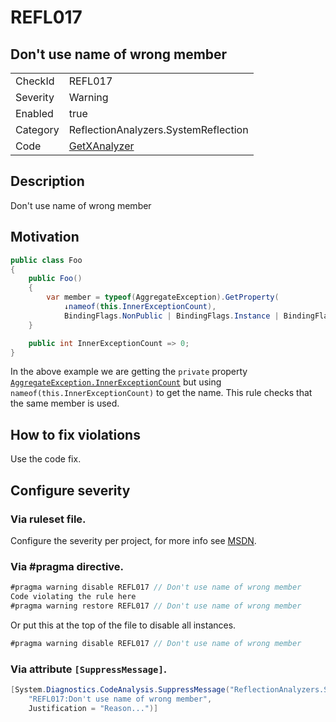 # REFL017
## Don't use name of wrong member

<!-- start generated table -->
<table>
  <tr>
    <td>CheckId</td>
    <td>REFL017</td>
  </tr>
  <tr>
    <td>Severity</td>
    <td>Warning</td>
  </tr>
  <tr>
    <td>Enabled</td>
    <td>true</td>
  </tr>
  <tr>
    <td>Category</td>
    <td>ReflectionAnalyzers.SystemReflection</td>
  </tr>
  <tr>
    <td>Code</td>
    <td><a href="https://github.com/DotNetAnalyzers/ReflectionAnalyzers/blob/master/ReflectionAnalyzers/NodeAnalzers/GetXAnalyzer.cs">GetXAnalyzer</a></td>
  </tr>
</table>
<!-- end generated table -->

## Description

Don't use name of wrong member

## Motivation

```cs
public class Foo
{
    public Foo()
    {
        var member = typeof(AggregateException).GetProperty(
            ↓nameof(this.InnerExceptionCount), 
            BindingFlags.NonPublic | BindingFlags.Instance | BindingFlags.DeclaredOnly);
    }

    public int InnerExceptionCount => 0;
}
```

In the above example we are getting the `private` property [`AggregateException.InnerExceptionCount`](https://referencesource.microsoft.com/#mscorlib/system/AggregateException.cs,466) but using `nameof(this.InnerExceptionCount)` to get the name. This rule checks that the same member is used. 

## How to fix violations

Use the code fix.

<!-- start generated config severity -->
## Configure severity

### Via ruleset file.

Configure the severity per project, for more info see [MSDN](https://msdn.microsoft.com/en-us/library/dd264949.aspx).

### Via #pragma directive.
```C#
#pragma warning disable REFL017 // Don't use name of wrong member
Code violating the rule here
#pragma warning restore REFL017 // Don't use name of wrong member
```

Or put this at the top of the file to disable all instances.
```C#
#pragma warning disable REFL017 // Don't use name of wrong member
```

### Via attribute `[SuppressMessage]`.

```C#
[System.Diagnostics.CodeAnalysis.SuppressMessage("ReflectionAnalyzers.SystemReflection", 
    "REFL017:Don't use name of wrong member", 
    Justification = "Reason...")]
```
<!-- end generated config severity -->
